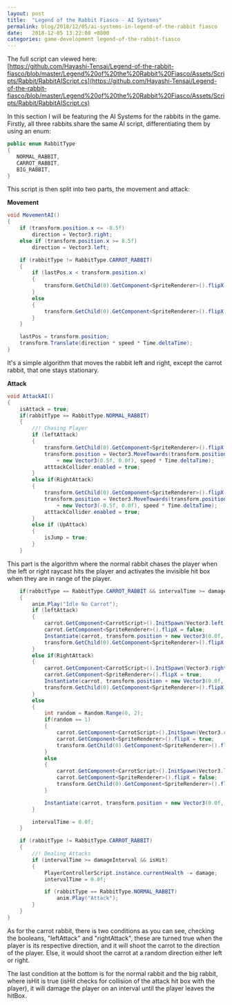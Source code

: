 ```yaml
---
layout: post
title:  "Legend of the Rabbit Fiasco - AI Systems"
permalink: blog/2018/12/05/ai-systems-in-legend-of-the-rabbit fiasco
date:   2018-12-05 13:22:00 +0800
categories: game-development legend-of-the-rabbit-fiasco
---
```



The full script can viewed here:  
[https://github.com/Hayashi-Tensai/Legend-of-the-rabbit-fiasco/blob/master/Legend%20of%20the%20Rabbit%20Fiasco/Assets/Scripts/Rabbit/RabbitAIScript.cs](https://github.com/Hayashi-Tensai/Legend-of-the-rabbit-fiasco/blob/master/Legend%20of%20the%20Rabbit%20Fiasco/Assets/Scripts/Rabbit/RabbitAIScript.cs)

In this section I will be featuring the AI Systems for the rabbits in the game. Firstly, all three rabbits share the same AI script, differentiating them by using an enum:

```csharp
public enum RabbitType
{
   NORMAL_RABBIT,
   CARROT_RABBIT,
   BIG_RABBIT,
}
```
This script is then split into two parts, the movement and attack:

**Movement**

```csharp
void MovementAI()
{
    if (transform.position.x <= -8.5f)
        direction = Vector3.right;
    else if (transform.position.x >= 8.5f)
        direction = Vector3.left;

    if (rabbitType != RabbitType.CARROT_RABBIT)
    {
        if (lastPos.x < transform.position.x)
        {
            transform.GetChild(0).GetComponent<SpriteRenderer>().flipX = true;
        }
        else
        {
            transform.GetChild(0).GetComponent<SpriteRenderer>().flipX = false;
        }
    }

    lastPos = transform.position;
    transform.Translate(direction * speed * Time.deltaTime);
}
```
It's a simple algorithm that moves the rabbit left and right, except the carrot rabbit, that one stays stationary.

**Attack**

```csharp
void AttackAI()
{
    isAttack = true;
    if(rabbitType == RabbitType.NORMAL_RABBIT)
    {
        //! Chasing Player
        if (leftAttack)
        {
            transform.GetChild(0).GetComponent<SpriteRenderer>().flipX = false;
            transform.position = Vector3.MoveTowards(transform.position, PlayerControllerScript.instance.transform.position 
                + new Vector3(0.5f, 0.0f), speed * Time.deltaTime);
            atttackCollider.enabled = true;
        }
        else if(RightAttack)
        {
            transform.GetChild(0).GetComponent<SpriteRenderer>().flipX = true;
            transform.position = Vector3.MoveTowards(transform.position, PlayerControllerScript.instance.transform.position
                + new Vector3(-0.5f, 0.0f), speed * Time.deltaTime);
            atttackCollider.enabled = true;
        }
        else if (UpAttack)
        {
            isJump = true;
        }
    }
```
This part is the algorithm where the normal rabbit chases the player when the left or right raycast hits the player and​ activates the invisible hit box when they are in range of the player.

```csharp
    if(rabbitType == RabbitType.CARROT_RABBIT && intervalTime >= damageInterval)
    {
        anim.Play("Idle No Carrot");
        if (leftAttack)
        {
            carrot.GetComponent<CarrotScript>().InitSpawn(Vector3.left);
            carrot.GetComponent<SpriteRenderer>().flipX = false;
            Instantiate(carrot, transform.position + new Vector3(0.0f, 0.2f, 0.0f), Quaternion.identity);
            transform.GetChild(0).GetComponent<SpriteRenderer>().flipX = false;
        }
        else if(RightAttack)
        {
            carrot.GetComponent<CarrotScript>().InitSpawn(Vector3.right);
            carrot.GetComponent<SpriteRenderer>().flipX = true;
            Instantiate(carrot, transform.position + new Vector3(0.0f, 0.2f, 0.0f), Quaternion.identity);
            transform.GetChild(0).GetComponent<SpriteRenderer>().flipX = true;
        }
        else
        {
            int random = Random.Range(0, 2);
            if(random == 1)
            {
                carrot.GetComponent<CarrotScript>().InitSpawn(Vector3.right);
                carrot.GetComponent<SpriteRenderer>().flipX = true;
                transform.GetChild(0).GetComponent<SpriteRenderer>().flipX = true;
            }
            else
            {
                carrot.GetComponent<CarrotScript>().InitSpawn(Vector3.left);
                carrot.GetComponent<SpriteRenderer>().flipX = false;
                transform.GetChild(0).GetComponent<SpriteRenderer>().flipX = false;
            }

            Instantiate(carrot, transform.position + new Vector3(0.0f, 0.2f, 0.0f), Quaternion.identity);
        }

        intervalTime = 0.0f;
    }

    if (rabbitType != RabbitType.CARROT_RABBIT)
    {
        //! Dealing Attacks
        if (intervalTime >= damageInterval && isHit)
        {
            PlayerControllerScript.instance.currentHealth -= damage;
            intervalTime = 0.0f;

            if (rabbitType == RabbitType.NORMAL_RABBIT)
                anim.Play("Attack");
        }
    }     
}
```
As for the carrot rabbit, there is two conditions as you can see, checking the booleans, "leftAttack" and "rightAttack", these are turned true when the player is its respective direction, and it will shoot the carrot to the direction of the player. Else, it would shoot the carrot at a random direction either left or right.

The last condition at the bottom is for the normal rabbit and the big rabbit, where isHit is true (isHit checks for collision of the attack hit box with the player), it will damage the player on an interval until the player leaves the hitBox.
